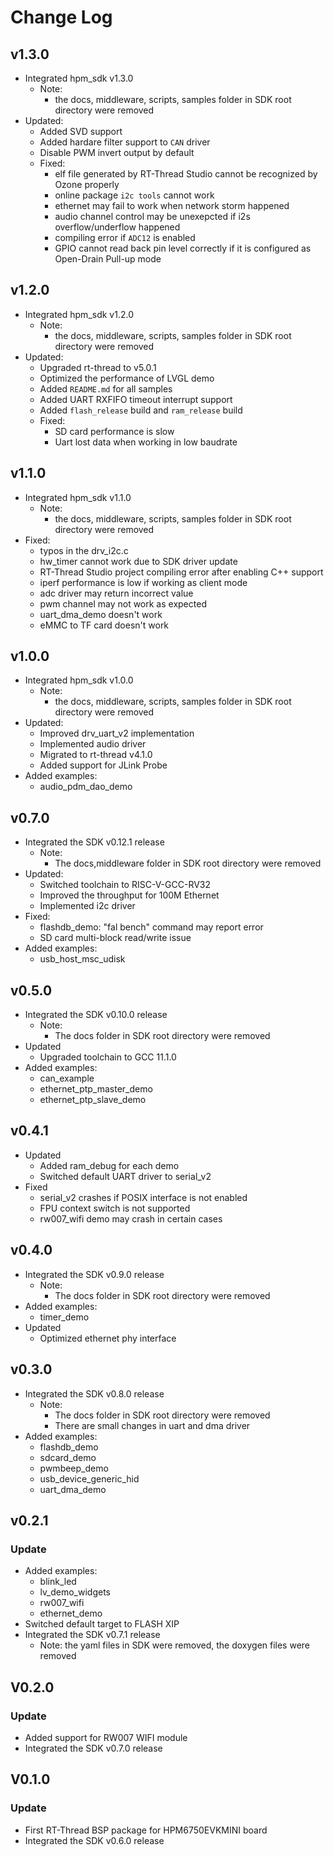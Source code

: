# Change Log

## v1.3.0
- Integrated hpm_sdk v1.3.0
  - Note:
    - the docs, middleware, scripts, samples folder in SDK root directory were removed
- Updated:
    - Added SVD support
    - Added hardare filter support to `CAN` driver
    - Disable PWM invert output by default
  - Fixed:
    - elf file generated by RT-Thread Studio cannot be recognized by Ozone properly
    - online package `i2c tools` cannot work
    - ethernet may fail to work when network storm happened
    - audio channel control may be unexepcted if i2s overflow/underflow happened
    - compiling error if `ADC12` is enabled
    - GPIO cannot read back pin level correctly if it is configured as Open-Drain Pull-up mode
## v1.2.0
- Integrated hpm_sdk v1.2.0
  - Note:
    - the docs, middleware, scripts, samples folder in SDK root directory were removed
- Updated:
    - Upgraded rt-thread to v5.0.1
    - Optimized the performance of LVGL demo
    - Added `README.md` for all samples
    - Added UART RXFIFO timeout interrupt support
    - Added `flash_release` build and `ram_release` build
  - Fixed:
    - SD card performance is slow
    - Uart lost data when working in low baudrate

## v1.1.0

- Integrated hpm_sdk v1.1.0
  - Note:
    - the docs, middleware, scripts, samples folder in SDK root directory were removed
- Fixed:
  - typos in the drv_i2c.c
  - hw_timer cannot work due to SDK driver update
  - RT-Thread Studio project compiling error after enabling C++ support
  - iperf performance is low if working as client mode
  - adc driver may return incorrect value
  - pwm channel may not work as expected
  - uart_dma_demo doesn't work
  - eMMC to TF card doesn't work

## v1.0.0

- Integrated hpm_sdk v1.0.0
  - Note:
    - the docs, middleware, scripts, samples folder in SDK root directory were removed
- Updated:
  - Improved drv_uart_v2 implementation
  - Implemented audio driver
  - Migrated to rt-thread v4.1.0
  - Added support for JLink Probe
- Added examples:
  - audio_pdm_dao_demo

## v0.7.0

- Integrated the SDK v0.12.1 release
  - Note:
    - The docs,middleware folder in SDK root directory were removed
- Updated:
  - Switched toolchain to RISC-V-GCC-RV32
  - Improved the throughput for 100M Ethernet
  - Implemented i2c driver
- Fixed:
  - flashdb_demo: "fal bench" command may report error
  - SD card multi-block read/write issue
- Added examples:
  - usb_host_msc_udisk

## v0.5.0

- Integrated the SDK v0.10.0 release
  - Note:
    - The docs folder in SDK root directory were removed
- Updated
  - Upgraded toolchain to GCC 11.1.0
- Added examples:
  - can_example
  - ethernet_ptp_master_demo
  - ethernet_ptp_slave_demo

## v0.4.1

- Updated
  - Added ram_debug for each demo
  - Switched default UART driver to serial_v2
- Fixed
  - serial_v2 crashes if POSIX interface is not enabled
  - FPU context switch is not supported
  - rw007_wifi demo may crash in certain cases

## v0.4.0

- Integrated the SDK v0.9.0 release
  - Note:
    - The docs folder in SDK root directory were removed
- Added examples:
  - timer_demo
- Updated
  - Optimized ethernet phy interface

## v0.3.0

- Integrated the SDK v0.8.0 release
  - Note:
    - The docs folder in SDK root directory were removed
    - There are small changes in uart and dma driver
- Added examples:
  - flashdb_demo
  - sdcard_demo
  - pwmbeep_demo
  - usb_device_generic_hid
  - uart_dma_demo

## v0.2.1

### Update

- Added examples:
  - blink_led
  - lv_demo_widgets
  - rw007_wifi
  - ethernet_demo
- Switched default target to FLASH XIP
- Integrated the SDK v0.7.1 release
  - Note: the yaml files in SDK were removed, the doxygen files were removed

## V0.2.0

### Update

- Added support for RW007 WIFI module
- Integrated the SDK v0.7.0 release

## V0.1.0

### Update

- First RT-Thread BSP package for HPM6750EVKMINI board
- Integrated the SDK v0.6.0 release
